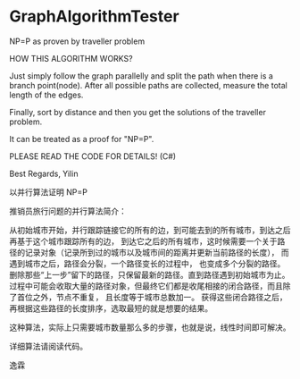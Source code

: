 # GraphAlgorithmTester
NP=P as proven by traveller problem

HOW THIS ALGORITHM WORKS?

Just simply follow the graph parallelly and split the path when there is a branch point(node).
After all possible paths are collected, measure the total length of the edges.

Finally, sort by distance and then you get the solutions of the traveller problem.

It can be treated as a proof for "NP=P".

PLEASE READ THE CODE FOR DETAILS! (C#)

Best Regards,
Yilin

以并行算法证明 NP=P

推销员旅行问题的并行算法简介：

从初始城市开始，并行跟踪链接它的所有的边，到可能去到的所有城市，到达之后再基于这个城市跟踪所有的边，
到达它之后的所有城市，这时候需要一个关于路径的记录对象（记录所到过的城市以及城市间的距离并更新当前路径的长度），
而遇到城市之后，路径会分裂，一个路径变长的过程中，
也变成多个分裂的路径。删除那些“上一步”留下的路径，只保留最新的路径。直到路径遇到初始城市为止。
过程中可能会收取大量的路径对象，但最终它们都是收尾相接的闭合路径，而且除了首位之外，节点不重复，
且长度等于城市总数加一。
获得这些闭合路径之后，再根据这些路径的长度排序，选取最短的就是想要的结果。

这种算法，实际上只需要城市数量那么多的步骤，也就是说，线性时间即可解决。

详细算法请阅读代码。

逸霖
